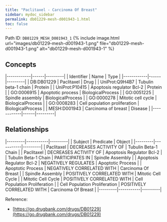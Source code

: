 ```yaml
---
title: "Paclitaxel - Carcinoma Of Breast"
sidebar: mydoc_sidebar
permalink: db01229-mesh-d001943-1.html
toc: false 
---
```



Path ID: `DB01229_MESH_D001943_1`
{% include image.html url="images/db01229-mesh-d001943-1.png" file="db01229-mesh-d001943-1.png" alt="db01229-mesh-d001943-1" %}

## Concepts

|------------|------|---------|
| Identifier | Name | Type    |
|------------|------|---------|
| DB:DB01229 | Paclitaxel | Drug |
| UniProt:Q9H4B7 | Tubulin beta-1 chain | Protein |
| UniProt:P10415 | Apoptosis regulator Bcl-2 | Protein |
| GO:0006915 | Apoptotic process | BiologicalProcess |
| GO:0051225 | Spindle assembly | BiologicalProcess |
| GO:0000278 | Mitotic cell cycle | BiologicalProcess |
| GO:0008283 | Cell population proliferation | BiologicalProcess |
| MESH:D001943 | Carcinoma of breast | Disease |
|------------|------|---------|

## Relationships

|---------|-----------|---------|
| Subject | Predicate | Object  |
|---------|-----------|---------|
| Paclitaxel | DECREASES ACTIVITY OF | Tubulin Beta-1 Chain |
| Paclitaxel | DECREASES ACTIVITY OF | Apoptosis Regulator Bcl-2 |
| Tubulin Beta-1 Chain | PARTICIPATES IN | Spindle Assembly |
| Apoptosis Regulator Bcl-2 | NEGATIVELY REGULATES | Apoptotic Process |
| Apoptotic Process | NEGATIVELY CORRELATED WITH | Carcinoma Of Breast |
| Spindle Assembly | POSITIVELY CORRELATED WITH | Mitotic Cell Cycle |
| Mitotic Cell Cycle | POSITIVELY CORRELATED WITH | Cell Population Proliferation |
| Cell Population Proliferation | POSITIVELY CORRELATED WITH | Carcinoma Of Breast |
|---------|-----------|---------|

Reference: 
  - [https://go.drugbank.com/drugs/DB01229](https://go.drugbank.com/drugs/DB01229)
